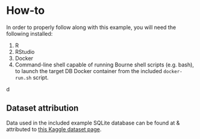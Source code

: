 How-to
======

In order to properly follow along with this example, you will need the
following installed:

1. R
1. RStudio
1. Docker
1. Command-line shell capable of running Bourne shell scripts (e.g. bash), to
   launch the target DB Docker container from the included `docker-run.sh`
   script.

d

Dataset attribution
-------------------

Data used in the included example SQLite database can be found at & attributed
to [this Kaggle dataset page](https://www.kaggle.com/gregorut/videogamesales).

